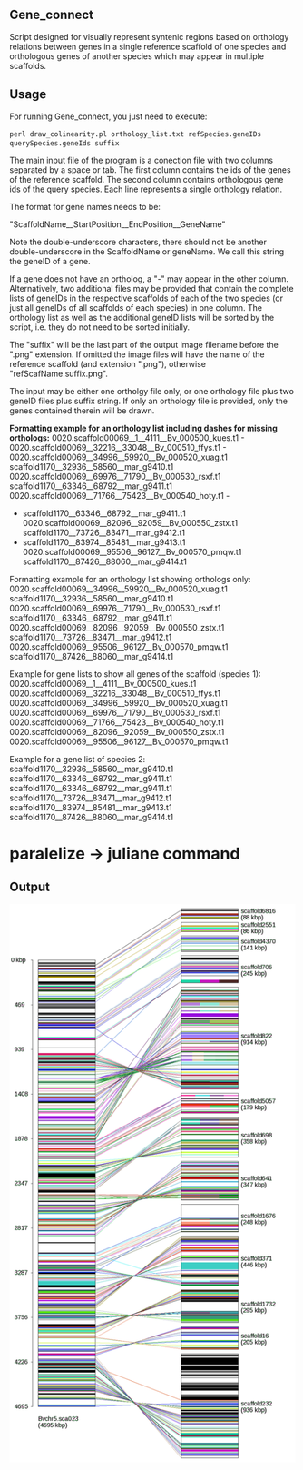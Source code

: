 ## Gene_connect

Script designed for visually represent syntenic regions based on orthology relations between
genes in a single reference scaffold of one species and orthologous genes of another species
which may appear in multiple scaffolds.

## Usage

For running Gene_connect, you just need to execute:

```
perl draw_colinearity.pl orthology_list.txt refSpecies.geneIDs querySpecies.geneIds suffix
```

The main input file of the program is a conection file with two columns separated by a space or tab.
The first column contains the ids of the genes of the reference scaffold. The second column contains
orthologous gene ids of the query species. Each line represents a single orthology relation.

The format for gene names needs to be:

"ScaffoldName__StartPosition__EndPosition__GeneName"

Note the double-underscore characters, there should not be another double-underscore in the ScaffoldName or geneName.
We call this string the geneID of a gene.

If a gene does not have an ortholog, a "-" may appear in the other column.
Alternatively, two additional files may be provided that contain the complete lists of geneIDs in the respective
scaffolds of each of the two species (or just all geneIDs of all scaffolds of each species) in one column.
The orthology list as well as the additional geneID lists will be sorted by the script, i.e. they
do not need to be sorted initially.

The "suffix" will be the last part of the output image filename before the ".png" extension. If omitted the image
files will have the name of the reference scaffold (and extension ".png"), otherwise "refScafName.suffix.png".

The input may be either one ortholgy file only, or one orthology file plus two geneID files plus suffix string.
If only an orthology file is provided, only the genes contained therein will be drawn.

__Formatting example for an orthology list including dashes for missing orthologs:__
 0020.scaffold00069__1__4111__Bv_000500_kues.t1	-
 0020.scaffold00069__32216__33048__Bv_000510_ffys.t1	-
 0020.scaffold00069__34996__59920__Bv_000520_xuag.t1	scaffold1170__32936__58560__mar_g9410.t1
 0020.scaffold00069__69976__71790__Bv_000530_rsxf.t1	scaffold1170__63346__68792__mar_g9411.t1
 0020.scaffold00069__71766__75423__Bv_000540_hoty.t1	-
 -	scaffold1170__63346__68792__mar_g9411.t1
 0020.scaffold00069__82096__92059__Bv_000550_zstx.t1	scaffold1170__73726__83471__mar_g9412.t1
 -	scaffold1170__83974__85481__mar_g9413.t1
 0020.scaffold00069__95506__96127__Bv_000570_pmqw.t1	scaffold1170__87426__88060__mar_g9414.t1

Formatting example for an orthology list showing orthologs only:
 0020.scaffold00069__34996__59920__Bv_000520_xuag.t1	scaffold1170__32936__58560__mar_g9410.t1
 0020.scaffold00069__69976__71790__Bv_000530_rsxf.t1	scaffold1170__63346__68792__mar_g9411.t1
 0020.scaffold00069__82096__92059__Bv_000550_zstx.t1	scaffold1170__73726__83471__mar_g9412.t1
 0020.scaffold00069__95506__96127__Bv_000570_pmqw.t1	scaffold1170__87426__88060__mar_g9414.t1

Example for gene lists to show all genes of the scaffold (species 1):
 0020.scaffold00069__1__4111__Bv_000500_kues.t1
 0020.scaffold00069__32216__33048__Bv_000510_ffys.t1
 0020.scaffold00069__34996__59920__Bv_000520_xuag.t1
 0020.scaffold00069__69976__71790__Bv_000530_rsxf.t1
 0020.scaffold00069__71766__75423__Bv_000540_hoty.t1
 0020.scaffold00069__82096__92059__Bv_000550_zstx.t1
 0020.scaffold00069__95506__96127__Bv_000570_pmqw.t1
 
Example for a gene list of species 2:
 scaffold1170__32936__58560__mar_g9410.t1
 scaffold1170__63346__68792__mar_g9411.t1
 scaffold1170__63346__68792__mar_g9411.t1
 scaffold1170__73726__83471__mar_g9412.t1
 scaffold1170__83974__85481__mar_g9413.t1
 scaffold1170__87426__88060__mar_g9414.t1

# paralelize -> juliane command

## Output

![gene collinearity representation](images/syn.png)
